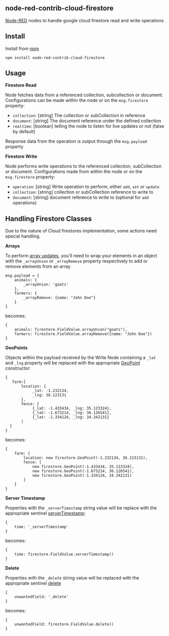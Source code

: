 node-red-contrib-cloud-firestore
------------

[Node-RED](http://nodered.org) nodes to handle google cloud firestore read and write operations

 
Install
-------
Install from [npm](http://npmjs.org)
```
npm install node-red-contrib-cloud-firestore
```

Usage
-----
**Firestore Read**

Node fetches data from a referenced collection, subcollection or document.
Configurations can be made within the node or on the ``msg.firestore`` property:
- ``collection``: [string] The collection or subCollection in reference
- ``document``: [string] The document reference under the defined collection
- ``realtime``: [boolean] telling the node to listen for live updates or not (false by default)

Response data from the operation is output through the ``msg.payload`` property 

**Firestore Write**

Node performs write operations to the referenced collection, subCollection or document.
Configurations made from within the node or on the ``msg.firestore`` property:
- ``operation``: [string] Write operation to perform, either ``add``, ``set`` or ``update``
- ``collection``: [string] collection or subCollection reference to write to
- ``document``: [string] document reference to write to (optional for ``add`` operations) 

Handling Firestore Classes
-----
Due to the nature of Cloud firestores implementation, some actions need special handling.

**Arrays**

To perform [array updates](https://firebase.google.com/docs/firestore/manage-data/add-data#update_elements_in_an_array), you'll 
need to wrap your elements in an object with the ``_arrayUnion`` or ``_arrayRemove`` property respectively to add or remove elements from an array
```
msg.payload = {
    animals: {
        _arrayUnion: 'goats'
    },
    farmers: {
        _arrayRemove: {name: "John Doe"}
    }
}
```
becomes:
```
{
    animals: firestore.FieldValue.arrayUnion("goats"),
    farmers: firestore.FieldValue.arrayRemove({name: "John Doe"})
}
```

**GeoPoints**

Objects within the payload received by the Write Node containing a ``_lat`` and ``_lng`` property will be replaced with the appropriate [GeoPoint](https://firebase.google.com/docs/reference/admin/node/admin.firestore.GeoPoint) constructor:

```
{
   farm:{
       location: {
            _lat: -1.232134,
            _lng: 36.123131
       },
       fence: [
            {_lat: -1.433434, _lng: 35.123324},
            {_lat: -1.673214, _lng: 36.126541},
            {_lat: -1.334124, _lng: 34.342131}
       ]
  }
}
```
becomes: 
```
{
    farm: {
        location: new firestore.GeoPoint(-1.232134, 36.123131),
        fence: [
            new firestore.GeoPoint(-1.433434, 35.123324),
            new firestore.GeoPoint(-1.673214, 36.126541),
            new firestore.GeoPoint(-1.334124, 34.342131)
        ]
    }
}
```

**Server Timestamp**

Properties with the ``_serverTimestamp`` string value will be replace with the appropriate sentinel [serverTimestamp](https://firebase.google.com/docs/reference/admin/node/admin.firestore.FieldValue#.serverTimestamp):

```
{
    time: '_serverTimestamp' 
}
```

becomes: 
```
{
    time: firestore.FieldValue.serverTimestamp()
}
```

**Delete**

Properties with the ``_delete`` string value will be replaced with the appropriate sentinel [delete](https://firebase.google.com/docs/reference/admin/node/admin.firestore.FieldValue#.delete)  

```
{
    unwantedField: '_delete' 
}
```

becomes: 
```
{
    unwantedField: firestore.FieldValue.delete()
}
```
